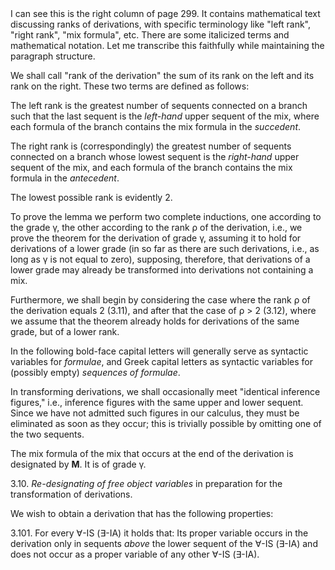<thinking>
I can see this is the right column of page 299. It contains mathematical text discussing ranks of derivations, with specific terminology like "left rank", "right rank", "mix formula", etc. There are some italicized terms and mathematical notation. Let me transcribe this faithfully while maintaining the paragraph structure.
</thinking>

We shall call "rank of the derivation" the sum of
its rank on the left and its rank on the right. These
two terms are defined as follows:

The left rank is the greatest number of sequents
connected on a branch such that the last sequent is
the *left-hand* upper sequent of the mix, where each
formula of the branch contains the mix formula in
the *succedent*.

The right rank is (correspondingly) the greatest
number of sequents connected on a branch whose
lowest sequent is the *right-hand* upper sequent of the
mix, and each formula of the branch contains the
mix formula in the *antecedent*.

The lowest possible rank is evidently 2.

To prove the lemma we perform two complete
inductions, one according to the grade γ, the
other according to the rank ρ of the derivation,
i.e., we prove the theorem for the derivation of
grade γ, assuming it to hold for derivations of a
lower grade (in so far as there are such derivations,
i.e., as long as γ is not equal to zero), supposing,
therefore, that derivations of a lower grade may
already be transformed into derivations not
containing a mix.

Furthermore, we shall begin by considering the
case where the rank ρ of the derivation equals 2
(3.11), and after that the case of ρ > 2 (3.12),
where we assume that the theorem already holds
for derivations of the same grade, but of a lower
rank.

In the following bold-face capital letters will
generally serve as syntactic variables for *formulae*,
and Greek capital letters as syntactic variables for
(possibly empty) *sequences of formulae*.

In transforming derivations, we shall occasionally
meet "identical inference figures," i.e., inference
figures with the same upper and lower sequent.
Since we have not admitted such figures in our
calculus, they must be eliminated as soon as they
occur; this is trivially possible by omitting one of
the two sequents.

The mix formula of the mix that occurs at the
end of the derivation is designated by **M**. It is of
grade γ.

3.10. *Re-designating of free object variables* in
preparation for the transformation of derivations.

We wish to obtain a derivation that has the
following properties:

3.101. For every ∀-IS (∃-IA) it holds that:
Its proper variable occurs in the derivation only
in sequents *above* the lower sequent of the ∀-IS
(∃-IA) and does not occur as a proper variable of
any other ∀-IS (∃-IA).
